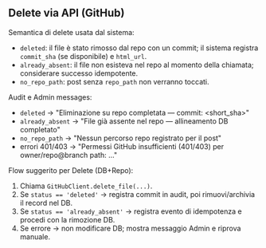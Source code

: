 ## Delete via API (GitHub)

Semantica di delete usata dal sistema:

- `deleted`: il file è stato rimosso dal repo con un commit; il sistema registra `commit_sha` (se disponibile) e `html_url`.
- `already_absent`: il file non esisteva nel repo al momento della chiamata; considerare successo idempotente.
- `no_repo_path`: post senza `repo_path` non verranno toccati.

Audit e Admin messages:

- `deleted` -> "Eliminazione su repo completata — commit: <short_sha>"
- `already_absent` -> "File già assente nel repo — allineamento DB completato"
- `no_repo_path` -> "Nessun percorso repo registrato per il post"
- errori 401/403 -> "Permessi GitHub insufficienti (401/403) per owner/repo@branch path: ..."

Flow suggerito per Delete (DB+Repo):

1. Chiama `GitHubClient.delete_file(...)`.
2. Se `status == 'deleted'` -> registra commit in audit, poi rimuovi/archivia il record nel DB.
3. Se `status == 'already_absent'` -> registra evento di idempotenza e procedi con la rimozione DB.
4. Se errore -> non modificare DB; mostra messaggio Admin e riprova manuale.
